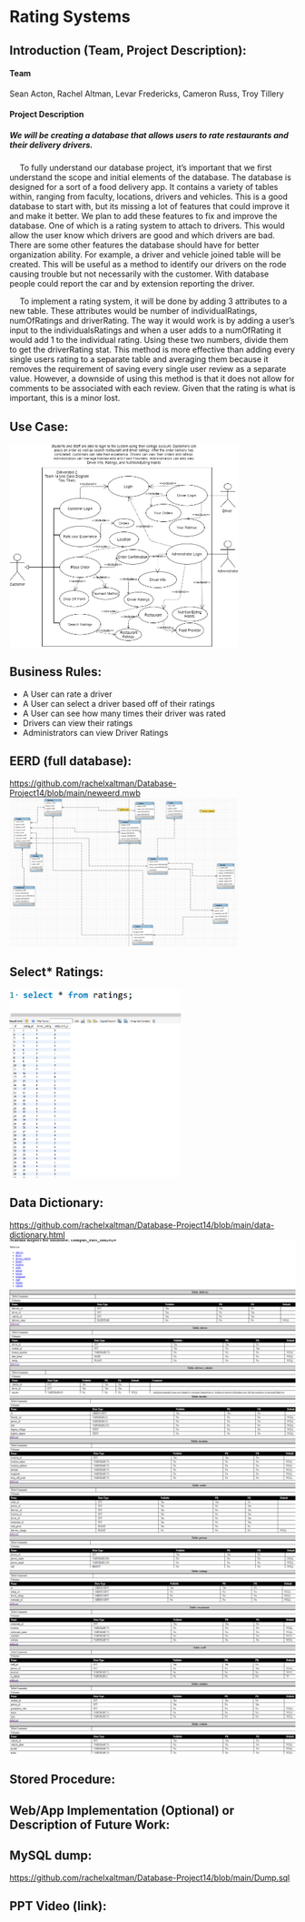 
# Rating Systems

## Introduction (Team, Project Description):

#### Team

 Sean Acton,
 Rachel Altman,
 Levar Fredericks,
 Cameron Russ,
 Troy Tillery

#### Project Description 
##### We will be creating a database that allows users to rate restaurants and their delivery drivers.


&emsp;  To fully understand our database project, it’s important that we first understand the scope and initial elements of the database. The database is designed for a sort of a food delivery app. It contains a variety of tables within, ranging from faculty, locations, drivers and vehicles. This is a good database to start with, but its missing a lot of features that could improve it and make it better. We plan to add these features to fix and improve the database. One of which is a rating system to attach to drivers. This would allow the user know which drivers are good and which drivers are bad. There are some other features the database should have for better organization ability. For example, a driver and vehicle joined table will be created. This will be useful as a method to identify our drivers on the rode causing trouble but not necessarily with the customer. With database people could report the car and by extension reporting the driver.

&emsp;  To implement a rating system, it will be done by adding 3 attributes to a new table. These attributes would be number of individualRatings, numOfRatings and driverRating. The way it would work is by adding a user’s input to the individualsRatings and when a user adds to a numOfRating it would add 1 to the individual rating. Using these two numbers, divide them to get the driverRating stat. This method is more effective than adding every single users rating to a separate table and averaging them because it removes the requirement of saving every single user review as a separate value. However, a downside of using this method is that it does not allow for comments to be associated with each review. Given that the rating is what is important, this is a minor lost.


##  Use Case:
<img src="https://github.com/rachelxaltman/Database-Project14/blob/main/UseCaseDiagram3160_Team14.png?raw=true" height="80%" width="80%">


## Business Rules:

- A User can rate a driver
- A User can select a driver based off of their ratings
- A User can see how many times their driver was rated
- Drivers can view their ratings
- Administrators can view Driver Ratings

## EERD (full database):
https://github.com/rachelxaltman/Database-Project14/blob/main/neweerd.mwb
<img src="https://github.com/rachelxaltman/Database-Project14/blob/main/eerd.png?raw=true" height="80%" width="80%">


## Select* Ratings:
<img src="https://github.com/rachelxaltman/Database-Project14/blob/main/select.png?raw=true" height="60%" width="60%">


## Data Dictionary:
https://github.com/rachelxaltman/Database-Project14/blob/main/data-dictionary.html
<img src="https://github.com/rachelxaltman/Database-Project14/blob/main/Data-Dictionary-Pictures/data-dictonary-pic1.png?raw=true" height="100%" width="100%">
<img src="https://github.com/rachelxaltman/Database-Project14/blob/main/Data-Dictionary-Pictures/data-dictonary-pic2.png?raw=true" height="100%" width="100%">
<img src="https://github.com/rachelxaltman/Database-Project14/blob/main/Data-Dictionary-Pictures/data-dictonary-pic3.png?raw=true" height="100%" width="100%">


## Stored Procedure:

## Web/App Implementation (Optional) or Description of Future Work:

## MySQL dump:
https://github.com/rachelxaltman/Database-Project14/blob/main/Dump.sql 

## PPT Video (link):


